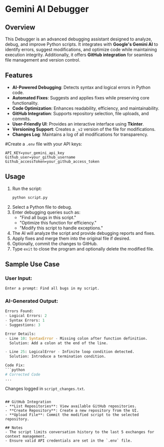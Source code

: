 # Gemini AI Debugger

## Overview
This Debugger is an advanced debugging assistant designed to analyze, debug, and improve Python scripts. It integrates with **Google's Gemini AI** to identify errors, suggest modifications, and optimize code while maintaining execution integrity. Additionally, it offers **GitHub integration** for seamless file management and version control.

## Features
- **AI-Powered Debugging**: Detects syntax and logical errors in Python code.
- **Automated Fixes**: Suggests and applies fixes while preserving core functionality.
- **Code Optimization**: Enhances readability, efficiency, and maintainability.
- **GitHub Integration**: Supports repository selection, file uploads, and commits.
- **User-Friendly UI**: Provides an interactive interface using **Tkinter**.
- **Versioning Support**: Creates a `_v2` version of the file for modifications.
- **Changes Log**: Maintains a log of all modifications for transparency.

#Create a `.env` file with your API keys:
   ```
   API_KEY=your_gemini_api_key
   Github_user=your_github_username
   Github_accessToken=your_github_access_token
   ```

## Usage
1. Run the script:
   ```sh
   python script.py
   ```
2. Select a Python file to debug.
3. Enter debugging queries such as:
   - "Find all bugs in this script."
   - "Optimize this function for efficiency."
   - "Modify this script to handle exceptions."
4. The AI will analyze the script and provide debugging reports and fixes.
5. Apply fixes and merge them into the original file if desired.
6. Optionally, commit the changes to GitHub.
7. Type `exit` to close the program and optionally delete the modified file.

## Sample Use Case
### **User Input:**
```sh
Enter a prompt: Find all bugs in my script.
```

### **AI-Generated Output:**
```python
Errors Found:
- Logical Errors: 2
- Syntax Errors: 1
- Suggestions: 3

Error Details:
- Line 10: SyntaxError - Missing colon after function definition.
  Solution: Add a colon at the end of the line.

- Line 25: LogicalError - Infinite loop condition detected.
  Solution: Introduce a termination condition.

Code Fix:
```python
# Corrected Code
...
```

Changes logged in `script_changes.txt`.
```

## GitHub Integration
- **List Repositories**: View available GitHub repositories.
- **Create Repository**: Create a new repository from the UI.
- **Upload File**: Commit the modified script to the selected repository.

## Notes
- The script limits conversation history to the last 5 exchanges for context management.
- Ensure valid API credentials are set in the `.env` file.










